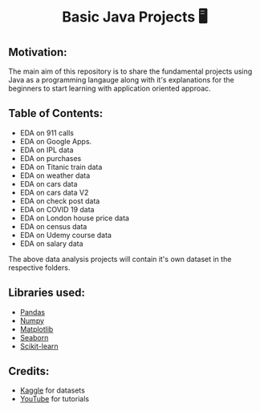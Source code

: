 <h1 align="center">Basic Java Projects 🖥️</h1>

## Motivation:
The main aim of this repository is to share the fundamental projects using Java as a programming langauge along with it's explanations for the beginners to start learning with application oriented approac.

## Table of Contents:
- EDA on 911 calls
- EDA on Google Apps.
- EDA on IPL data
- EDA on purchases
- EDA on Titanic train data 
- EDA on weather data
- EDA on cars data
- EDA on cars data V2
- EDA on check post data
- EDA on COVID 19 data
- EDA on London house price data
- EDA on census data
- EDA on Udemy course data
- EDA on salary data

The above data analysis projects will contain it's own dataset in the respective folders.

## Libraries used:
- <a href="https://pandas.pydata.org/">Pandas</a>
- <a href="https://numpy.org/">Numpy</a>
- <a href="https://matplotlib.org/">Matplotlib</a>
- <a href="https://seaborn.pydata.org/">Seaborn</a>
- <a href="https://scikit-learn.org/stable/">Scikit-learn</a>

## Credits:

- <a href="https://www.kaggle.com/">Kaggle</a> for datasets 
- <a href="https://www.youtube.com/">YouTube</a> for tutorials
